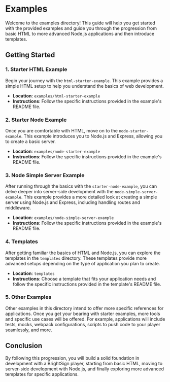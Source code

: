 # Examples

Welcome to the examples directory! This guide will help you get started with the provided examples and guide you through the progression from basic HTML to more advanced Node.js applications and then introduce templates.

## Getting Started

### 1. Starter HTML Example

Begin your journey with the `html-starter-example`. This example provides a simple HTML setup to help you understand the basics of web development.

- **Location**: `examples/html-starter-example`
- **Instructions**: Follow the specific instructions provided in the example's README file.

### 2. Starter Node Example

Once you are comfortable with HTML, move on to the `node-starter-example`. This example introduces you to Node.js and Express, allowing you to create a basic server.

- **Location**: `examples/node-starter-example`
- **Instructions**: Follow the specific instructions provided in the example's README file.

### 3. Node Simple Server Example

After running through the basics with the `starter-node-example`, you can delve deeper into server-side development with the `node-simple-server-example`. This example provides a more detailed look at creating a simple server using Node.js and Express, including handling routes and middleware.

- **Location**: `examples/node-simple-server-example`
- **Instructions**: Follow the specific instructions provided in the example's README file.


### 4. Templates

After getting familiar the basics of HTML and Node.js, you can explore the templates in the `templates` directory. These templates provide more advanced setups depending on the type of application you plan to create.

- **Location**: `templates`
- **Instructions**: Choose a template that fits your application needs and follow the specific instructions provided in the template's README file.

### 5. Other Examples

Other examples in this directory intend to offer more specific references for applications. Once you get your bearing with starter examples, more tools and specific use cases will be offered. For example, applications will include tests, mocks, webpack configurations, scripts to push code to your player seamlessly, and more. 

## Conclusion

By following this progression, you will build a solid foundation in development with a BrightSign player, starting from basic HTML, moving to server-side development with Node.js, and finally exploring more advanced templates for specific applications.